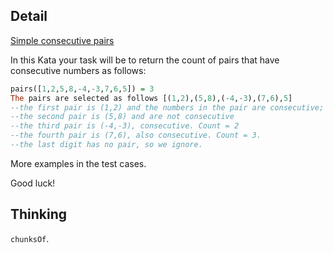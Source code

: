 ## Detail

[Simple consecutive pairs](https://www.codewars.com/kata/simple-consecutive-pairs/train/haskell)

In this Kata your task will be to return the count of pairs that have consecutive numbers as follows:

```haskell
pairs([1,2,5,8,-4,-3,7,6,5]) = 3
The pairs are selected as follows [(1,2),(5,8),(-4,-3),(7,6),5]
--the first pair is (1,2) and the numbers in the pair are consecutive; Count = 1
--the second pair is (5,8) and are not consecutive
--the third pair is (-4,-3), consecutive. Count = 2
--the fourth pair is (7,6), also consecutive. Count = 3. 
--the last digit has no pair, so we ignore.
```

More examples in the test cases. 

Good luck!

## Thinking

`chunksOf`.
